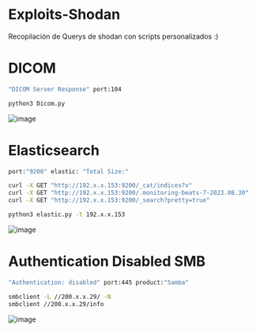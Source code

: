 # Exploits-Shodan

Recopilación de Querys de shodan con scripts personalizados :)

# DICOM 

```sh
"DICOM Server Response" port:104
```
```sh
python3 Dicom.py
```

![image](https://github.com/HernanRodriguez1/Exploits-Shodan/assets/66162160/29f923e0-fbde-4526-a199-fbf71cb5319f)



# Elasticsearch

```sh
port:"9200" elastic: "Total Size:"
```
```sh
curl -X GET "http://192.x.x.153:9200/_cat/indices?v"
curl -X GET "http://192.x.x.153:9200/.monitoring-beats-7-2023.08.30"
curl -X GET "http://192.x.x.153:9200/_search?pretty=true"
```

```sh
python3 elastic.py -t 192.x.x.153
```
![image](https://github.com/HernanRodriguez1/Exploits-Shodan/assets/66162160/25dadba2-91d2-4bc6-9a91-6c238120d557)



# Authentication Disabled SMB

```sh
"Authentication: disabled" port:445 product:"Samba" 
```
```sh
smbclient -L //200.x.x.29/ -N  
smbclient //200.x.x.29/info
```

![image](https://github.com/HernanRodriguez1/Exploits-Shodan/assets/66162160/da427f4b-0f7b-4f2b-9b0e-326da7e78420)
